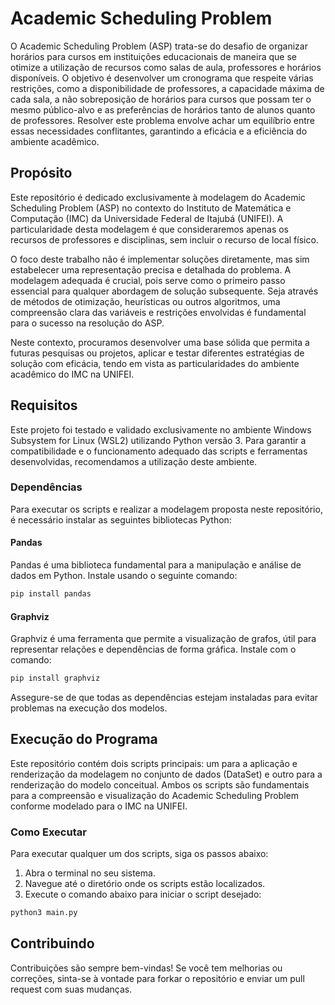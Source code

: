 # Academic Scheduling Problem

O Academic Scheduling Problem (ASP) trata-se do desafio de organizar horários para cursos em instituições educacionais de maneira que se otimize a utilização de recursos como salas de aula, professores e horários disponíveis. O objetivo é desenvolver um cronograma que respeite várias restrições, como a disponibilidade de professores, a capacidade máxima de cada sala, a não sobreposição de horários para cursos que possam ter o mesmo público-alvo e as preferências de horários tanto de alunos quanto de professores. Resolver este problema envolve achar um equilíbrio entre essas necessidades conflitantes, garantindo a eficácia e a eficiência do ambiente acadêmico.

## Propósito

Este repositório é dedicado exclusivamente à modelagem do Academic Scheduling Problem (ASP) no contexto do Instituto de Matemática e Computação (IMC) da Universidade Federal de Itajubá (UNIFEI). A particularidade desta modelagem é que consideraremos apenas os recursos de professores e disciplinas, sem incluir o recurso de local físico.

O foco deste trabalho não é implementar soluções diretamente, mas sim estabelecer uma representação precisa e detalhada do problema. A modelagem adequada é crucial, pois serve como o primeiro passo essencial para qualquer abordagem de solução subsequente. Seja através de métodos de otimização, heurísticas ou outros algoritmos, uma compreensão clara das variáveis e restrições envolvidas é fundamental para o sucesso na resolução do ASP.

Neste contexto, procuramos desenvolver uma base sólida que permita a futuras pesquisas ou projetos, aplicar e testar diferentes estratégias de solução com eficácia, tendo em vista as particularidades do ambiente acadêmico do IMC na UNIFEI.

## Requisitos

Este projeto foi testado e validado exclusivamente no ambiente Windows Subsystem for Linux (WSL2) utilizando Python versão 3. Para garantir a compatibilidade e o funcionamento adequado das scripts e ferramentas desenvolvidas, recomendamos a utilização deste ambiente.

### Dependências

Para executar os scripts e realizar a modelagem proposta neste repositório, é necessário instalar as seguintes bibliotecas Python:

#### Pandas

Pandas é uma biblioteca fundamental para a manipulação e análise de dados em Python. Instale usando o seguinte comando:

```bash
pip install pandas
```

#### Graphviz

Graphviz é uma ferramenta que permite a visualização de grafos, útil para representar relações e dependências de forma gráfica. Instale com o comando:

```bash
pip install graphviz
```

Assegure-se de que todas as dependências estejam instaladas para evitar problemas na execução dos modelos.

## Execução do Programa

Este repositório contém dois scripts principais: um para a aplicação e renderização da modelagem no conjunto de dados (DataSet) e outro para a renderização do modelo conceitual. Ambos os scripts são fundamentais para a compreensão e visualização do Academic Scheduling Problem conforme modelado para o IMC na UNIFEI.

### Como Executar

Para executar qualquer um dos scripts, siga os passos abaixo:

1. Abra o terminal no seu sistema.
2. Navegue até o diretório onde os scripts estão localizados.
3. Execute o comando abaixo para iniciar o script desejado:

```bash
python3 main.py
```

## Contribuindo
Contribuições são sempre bem-vindas! Se você tem melhorias ou correções, sinta-se à vontade para forkar o repositório e enviar um pull request com suas mudanças.
